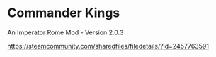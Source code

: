 # Commander Kings

An Imperator Rome Mod - Version 2.0.3

https://steamcommunity.com/sharedfiles/filedetails/?id=2457763591
